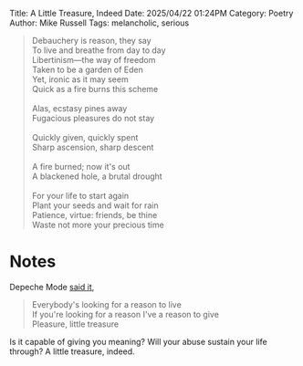 Title: A Little Treasure, Indeed
Date: 2025/04/22 01:24PM
Category: Poetry
Author: Mike Russell
Tags: melancholic, serious

> Debauchery is reason, they say<br>
> To live and breathe from day to day<br>
> Libertinism—the way of freedom<br>
> Taken to be a garden of Eden<br>
> Yet, ironic as it may seem<br>
> Quick as a fire burns this scheme<br>
> <br>
> Alas, ecstasy pines away<br>
> Fugacious pleasures do not stay<br>
> <br>
> Quickly given, quickly spent<br>
> Sharp ascension, sharp descent<br>
> <br>
> A fire burned; now it's out<br>
> A blackened hole, a brutal drought<br>
> <br>
> For your life to start again<br>
> Plant your seeds and wait for rain<br>
> Patience, virtue: friends, be thine<br>
> Waste not more your precious time<br>

# Notes

Depeche Mode [said it](https://dmlive.wiki/wiki/Pleasure,_Little_Treasure),

> Everybody's looking for a reason to live<br>
> If you're looking for a reason I've a reason to give<br>
> Pleasure, little treasure

Is it capable of giving you meaning? Will your abuse sustain your life through? A little treasure, indeed.
